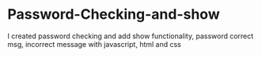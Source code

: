 # Password-Checking-and-show
I created password checking and add show functionality, password correct msg, incorrect message with javascript, html and css

